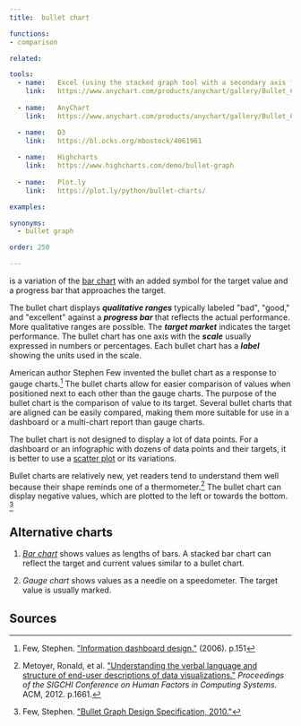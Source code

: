 ```yaml
---
title:  bullet chart

functions:
- comparison

related:

tools:
  - name:   Excel (using the stacked graph tool with a secondary axis for performance indicator)
    link:   https://www.anychart.com/products/anychart/gallery/Bullet_Charts/
      
  - name:   AnyChart
    link:   https://www.anychart.com/products/anychart/gallery/Bullet_Charts/

  - name:   D3
    link:   https://bl.ocks.org/mbostock/4061961
    
  - name:   Highcharts
    link:   https://www.highcharts.com/demo/bullet-graph
  
  - name:   Plot.ly
    link:   https://plot.ly/python/bullet-charts/

examples:

synonyms:
  - bullet graph

order: 250

---
```


is a variation of the [bar chart](/bar-chart) with an added symbol for the target value and a progress bar that approaches the target.

<!--more-->
The bullet chart displays ***qualitative ranges*** typically labeled "bad", "good," and "excellent" against a ***progress bar*** that reflects the actual performance. More qualitative ranges are possible. The ***target market*** indicates the target performance. The bullet chart has one axis with the ***scale*** usually expressed in numbers or percentages. Each bullet chart has a ***label*** showing the units used in the scale.
 
American author Stephen Few invented the bullet chart as a response to gauge charts.[^few] The bullet charts allow for easier comparison of values when positioned next to each other than the gauge charts.
The purpose of the bullet chart is the comparison of value to its target. Several bullet charts that are aligned can be easily compared, making them more suitable for use in a dashboard or a multi-chart report than gauge charts.

The bullet chart is not designed to display a lot of data points. For a dashboard or an infographic with dozens of data points and their targets, it is better to use a [scatter plot](/scatter-plot) or its variations.
 
Bullet charts are relatively new, yet readers tend to understand them well because their shape reminds one of a thermometer.[^metoyer]
The bullet chart can display negative values, which are plotted to the left or towards the bottom. [^few2]
 
 
 ## Alternative charts
 1. [*Bar chart*](/bar-chart) shows values as lengths of bars. A stacked bar chart can reflect the target and current values similar to a bullet chart.
 
 2. *Gauge chart* shows values as a needle on a speedometer. The target value is usually marked.

## Sources
[^few]: Few, Stephen. ["Information dashboard design."](https://the-eye.eu/public/Books/IT%20Various/information_dashboard_design.pdf) (2006). p.151 
[^metoyer]: Metoyer, Ronald, et al. ["Understanding the verbal language and structure of end-user descriptions of data visualizations."](https://www.microsoft.com/en-us/research/wp-content/uploads/2016/02/p1659-metoyer.pdf) *Proceedings of the SIGCHI Conference on Human Factors in Computing Systems.* ACM, 2012. p.1661. 
[^few2]: Few, Stephen. ["Bullet Graph Design Specification, 2010."](https://www.perceptualedge.com/articles/misc/Bullet_Graph_Design_Spec.pdf)
